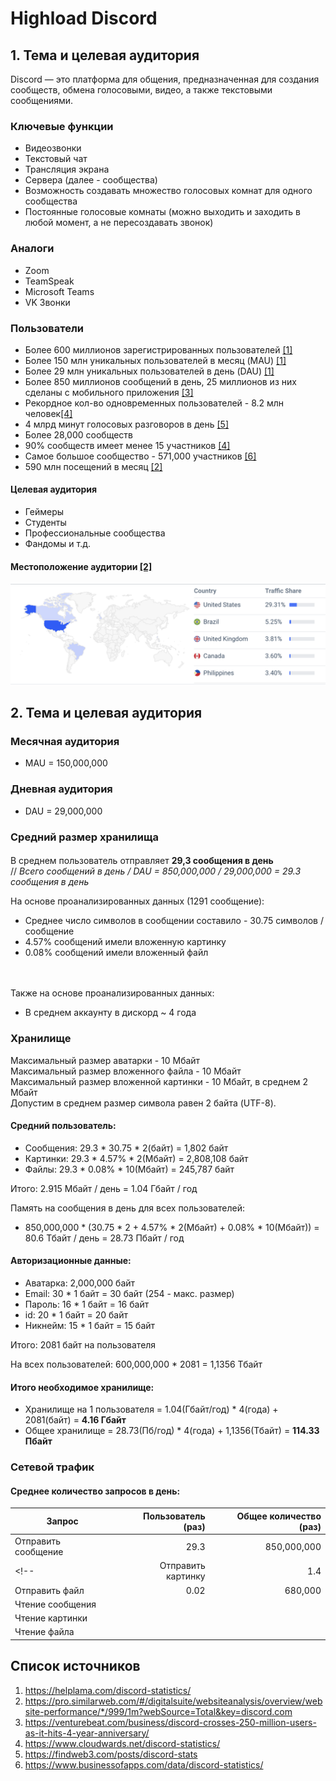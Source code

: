 # Highload Discord
## 1. Тема и целевая аудитория

Discord — это платформа для общения, предназначенная для создания сообществ, обмена голосовыми, видео, а также текстовыми сообщениями.

### Ключевые функции
- Видеозвонки
- Текстовый чат
- Трансляция экрана
- Сервера (далее - сообщества)
- Возможность создавать множество голосовых комнат для одного сообщества
- Постоянные голосовые комнаты (можно выходить и заходить в любой момент, а не пересоздавать звонок)

### Аналоги
- Zoom
- TeamSpeak
- Microsoft Teams
- VK Звонки

### Пользователи
- Более 600 миллионов зарегистрированных пользователей [[1]](https://helplama.com/discord-statistics/)
- Более 150 млн уникальных пользователей в месяц (MAU) [[1]](https://helplama.com/discord-statistics/)
- Более 29 млн уникальных пользователей в день (DAU) [[1]](https://helplama.com/discord-statistics/)
- Более 850 миллионов сообщений в день, 25 миллионов из них сделаны с мобильного приложения [[3]](https://venturebeat.com/business/discord-crosses-250-million-users-as-it-hits-4-year-anniversary/)
- Рекордное кол-во одновременных пользователей - 8.2 млн человек[[4]](https://www.cloudwards.net/discord-statistics/)
- 4 млрд минут голосовых разговоров в день [[5]](https://findweb3.com/posts/discord-stats)
- Более 28,000 сообществ
- 90% сообществ имеет менее 15 участников [[4]](https://www.cloudwards.net/discord-statistics/)
- Самое большое сообщество - 571,000 участников [[6]](https://www.businessofapps.com/data/discord-statistics/)
- 590 млн посещений в месяц [[2]](https://pro.similarweb.com/#/digitalsuite/websiteanalysis/overview/website-performance/*/999/1m?webSource=Total&key=discord.com)

#### Целевая аудитория
- Геймеры
- Студенты
- Профессиональные сообщества
- Фандомы
и т.д.

#### Местоположение аудитории [[2]](https://pro.similarweb.com/#/digitalsuite/websiteanalysis/overview/website-performance/*/999/1m?webSource=Total&key=discord.com)
![location](./images/locations.png)

## 2. Тема и целевая аудитория
### Месячная аудитория 
- MAU = 150,000,000
### Дневная аудитория
- DAU = 29,000,000
### Средний размер хранилища
#### 
В среднем пользователь отправляет **29,3 сообщения в день**  
// *Всего сообщений в день / DAU = 850,000,000 / 29,000,000 = 29.3 сообщения в день*

На основе проанализированных данных (1291 сообщение):
- Среднее число символов в сообщении составило - 30.75 символов / сообщение
- 4.57% сообщений имели вложенную картинку
- 0.08% сообщений имели вложенный файл
<br>

<br>
Также на основе проанализированных данных:  

- В среднем аккаунту в дискорд ~ 4 года

### Хранилище

Максимальный размер аватарки - 10 Мбайт     
Максимальный размер вложенного файла - 10 Мбайт  
Максимальный размер вложенной картинки - 10 Мбайт, в среднем 2 Мбайт  
Допустим в среднем размер символа равен 2 байта (UTF-8).  

#### Средний пользователь:
- Сообщения: 29.3 * 30.75 * 2(байт) = 1,802 байт  
- Картинки: 29.3 * 4.57% * 2(Мбайт) = 2,808,108 байт  
- Файлы: 29.3 * 0.08% * 10(Мбайт) = 245,787 байт

Итого: 2.915 Мбайт / день = 1.04 Гбайт / год


Память на сообщения в день для всех пользователей:
- 850,000,000 * (30.75 * 2 + 4.57% * 2(Мбайт) + 0.08% * 10(Мбайт)) = 80.6 Тбайт / день = 28.73 Пбайт / год

#### Авторизационные данные:
- Аватарка: 2,000,000 байт
- Email: 30 * 1 байт = 30 байт (254 - макс. размер)
- Пароль: 16 * 1 байт = 16 байт
- id: 20 * 1 байт = 20 байт
- Никнейм: 15 * 1 байт = 15 байт

Итого: 2081 байт на пользователя

На всех пользователей: 
    600,000,000 * 2081 = 1,1356 Тбайт

#### **Итого необходимое хранилище:**
- Хранилище на 1 пользователя = 1.04(Гбайт/год) * 4(года) + 2081(байт) = **4.16 Гбайт**
- Общее хранилище = 28.73(Пб/год) * 4(года) + 1,1356(Тбайт) = **114.33 Пбайт**
  
<!-- |  | Объем хранилища|
|-------------|-------------:|
|Один пользователь|  4.16 Гбайт|
|Общее| 114.33 Пбайт | -->

### Сетевой трафик

#### Среднее количество запросов в день:
| Запрос | Пользователь (раз) | Общее количество (раз) |
|-------------|-------------:|-------------:|
| Отправить сообщение    | 29.3    | 850,000,000    |
<!-- | Отправить картинку    | 1.4    | 38,845,000    |
| Отправить файл| 0.02 | 680,000| -->
|Чтение сообщения||
|Чтение картинки||
|Чтение файла||

## Список источников
1. https://helplama.com/discord-statistics/
2. https://pro.similarweb.com/#/digitalsuite/websiteanalysis/overview/website-performance/*/999/1m?webSource=Total&key=discord.com
3. https://venturebeat.com/business/discord-crosses-250-million-users-as-it-hits-4-year-anniversary/
4. https://www.cloudwards.net/discord-statistics/
5. https://findweb3.com/posts/discord-stats
6. https://www.businessofapps.com/data/discord-statistics/
